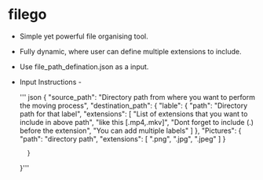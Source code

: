 # filego

* Simple yet powerful file organising tool.
* Fully dynamic, where user can define multiple extensions to include.
* Use file_path_defination.json as a input.
* Input Instructions -

    ''' json
    {
        "source_path": "Directory path from where you want to perform the moving process",
        "destination_path": {
            "lable": {
                "path": "Directory path for that label",
                "extensions": [
                    "List of extensions that you want to include in above path",
                    "like this [.mp4,.mkv]",
                    "Dont forget to include (.) before the extension",
                    "You can add multiple labels"
                ]
            },
            "Pictures": {
                "path": "directory path",
                "extensions": [
                    ".png",
                    ".jpg",
                    ".jpeg"
                ]
            }

        }
    }'''
